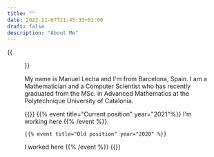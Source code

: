 ```yaml
---
title: ""
date: 2022-11-07T21:45:33+01:00
draft: false
description: "About Me" 
---
```



{{<figure src="/roundme.png" alt="This is how I look like" position="center" height="200px" width="200px">}} 

My name is Manuel Lecha and I'm from Barcelona, Spain. I am a Mathematician and a Computer Scientist who has recently graduated from the MSc. in Advanced Mathematics at the Polytechnique University of Catalonia. 


{{<timeline>}}
    {{% event title="Current position" year="2021"%}}
I'm working here
    {{% /event %}}

    {{% event title="Old position" year="2020" %}}
I worked here
    {{% /event %}}
{{</timeline>}}